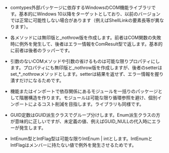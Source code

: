 - comtypes外部パッケージに依存するWindowsのCOM機能ライブラリです。基本的にWindows 10以降をターゲットとしており、以前のバージョンでは正常に可能性しない場合があります（例えばShellLinkの要素長等が異なります）。

- 各メソッドには無印版と_nothrow版を作成します。前者はCOM関数の失敗時に例外を発生して、後者はエラー情報をComResult型で返します。基本的に前者は後者のラッパーです。

- 引数のないCOMメソッドや引数の省けるものは可能な限りプロパティにします。プロパティにも無印版と_nothrow版を作成しますが、後者のsetterはset_*_nothrowメソッドとします。setterは結果を返せず、エラー情報を握り潰すだけになるためです。

- 機能またはインポートで依存関係にあるモジュールを一括りのパッケージとして階層構造を作ります。モジュールは可能な限り循環参照を避け、個別インポートによるコスト削減を目指します。ライブラリも同様です。

- GUID定数はGUID派生クラスでグループ分けします。Enum派生クラスの方が意味的に正しいですが、未定義の値、例えばGUID_NULLの代入時にエラーが発生します。

- IntEnum型とIntFlag型は可能な限りIntEnum | intとします。IntEnumとIntFlagはメンバーに持たない値で例外を発生させるためです。

